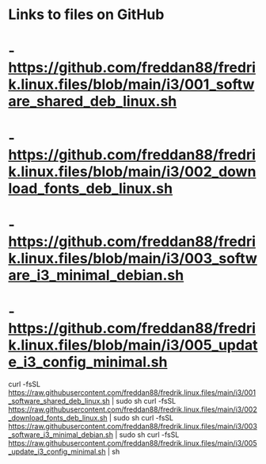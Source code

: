 # Links to files on GitHub

# - https://github.com/freddan88/fredrik.linux.files/blob/main/i3/001_software_shared_deb_linux.sh

# - https://github.com/freddan88/fredrik.linux.files/blob/main/i3/002_download_fonts_deb_linux.sh

# - https://github.com/freddan88/fredrik.linux.files/blob/main/i3/003_software_i3_minimal_debian.sh

# - https://github.com/freddan88/fredrik.linux.files/blob/main/i3/005_update_i3_config_minimal.sh

curl -fsSL https://raw.githubusercontent.com/freddan88/fredrik.linux.files/main/i3/001_software_shared_deb_linux.sh | sudo sh
curl -fsSL https://raw.githubusercontent.com/freddan88/fredrik.linux.files/main/i3/002_download_fonts_deb_linux.sh | sudo sh
curl -fsSL https://raw.githubusercontent.com/freddan88/fredrik.linux.files/main/i3/003_software_i3_minimal_debian.sh | sudo sh
curl -fsSL https://raw.githubusercontent.com/freddan88/fredrik.linux.files/main/i3/005_update_i3_config_minimal.sh | sh
